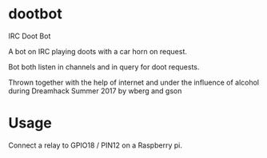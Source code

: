 # dootbot
IRC Doot Bot

A bot on IRC playing doots with a car horn on request.

Bot both listen in channels and in query for doot requests.

Thrown together with the help of internet and under the influence of alcohol 
during Dreamhack Summer 2017 by wberg and gson

# Usage
Connect a relay to GPIO18 / PIN12 on a Raspberry pi.
